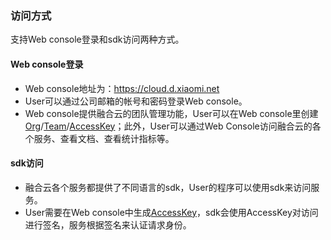 ### 访问方式
支持Web console登录和sdk访问两种方式。

#### Web console登录
- Web console地址为：https://cloud.d.xiaomi.net
- User可以通过公司邮箱的帐号和密码登录Web console。
- Web console提供融合云的团队管理功能，User可以在Web console里创建[Org](organization.md)/[Team](team.md)/[AccessKey](key-signature.md)；此外，User可以通过Web Console访问融合云的各个服务、查看文档、查看统计指标等。

#### sdk访问
- 融合云各个服务都提供了不同语言的sdk，User的程序可以使用sdk来访问服务。
- User需要在Web console中生成[AccessKey](key-signature.md)，sdk会使用AccessKey对访问进行签名，服务根据签名来认证请求身份。
